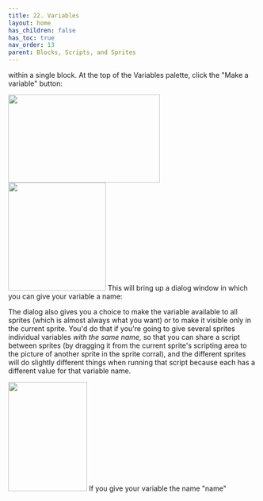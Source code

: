 ```yaml
---
title: 22. Variables
layout: home
has_children: false
has_toc: true
nav_order: 13
parent: Blocks, Scripts, and Sprites
---
```


within a single block. At the top of the Variables palette, click the
"Make a variable" button:

<img src="/snap-manual/assets/images/image96.png" style="width:306px; height:177px">
<img src="/snap-manual/assets/images/image97.png" style="width:197px; height:218px">
This will bring up a dialog window in
which you can give your variable a name:

The dialog also gives you a choice to make the variable available to all
sprites (which is almost always what you want) or to make it visible
only in the current sprite. You'd do that if you're going to give
several sprites individual variables *with the same name,* so that you
can share a script between sprites (by dragging it from the current
sprite's scripting area to the picture of another sprite in the sprite
corral), and the different sprites will do slightly different things
when running that script because each has a different value for that
variable name.

<img src="/snap-manual/assets/images/image98.png" style="width:159px; height:220px">
If you give your variable the name "name"
